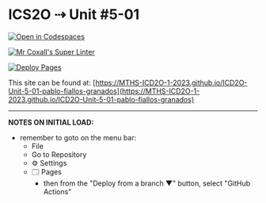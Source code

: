 # ICS2O ⇢ Unit #5-01

[![Open in Codespaces](https://classroom.github.com/assets/launch-codespace-7f7980b617ed060a017424585567c406b6ee15c891e84e1186181d67ecf80aa0.svg)](https://classroom.github.com/open-in-codespaces?assignment_repo_id=14840253)

[![Mr Coxall's Super Linter](https://github.com/MTHS-ICD2O-1-2023/ICD2O-Unit-5-01-pablo-fiallos-granados/workflows/Mr%20Coxall's%20Super%20Linter/badge.svg)](https://github.com/MTHS-ICD2O-1-2023/ICD2O-Unit-5-01-pablo-fiallos-granados/actions)

[![Deploy Pages](https://github.com/MTHS-ICD2O-1-2023/ICD2O-Unit-5-01-pablo-fiallos-granados/workflows/Deploy%20Pages/badge.svg)](https://github.com/MTHS-ICD2O-1-2023/ICD2O-Unit-5-01-pablo-fiallos-granados/actions)

This site can be found at: [https://MTHS-ICD2O-1-2023.github.io/ICD2O-Unit-5-01-pablo-fiallos-granados](https://MTHS-ICD2O-1-2023.github.io/ICD2O-Unit-5-01-pablo-fiallos-granados)

---

**NOTES ON INITIAL LOAD:**
- remember to goto on the menu bar:
  - File
  - Go to Repository
  - ⚙ Settings
  - 🗔 Pages
    - then from the "Deploy from a branch ▼" button, select "GitHub Actions"
